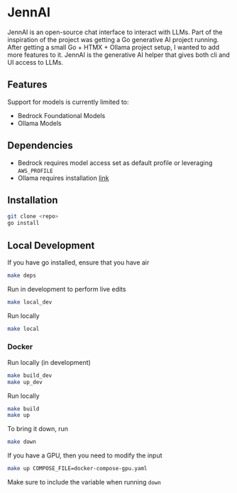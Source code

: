 # JennAI

JennAI is an open-source chat interface to interact with LLMs.
Part of the inspiration of the project was getting a Go generative AI project running. 
After getting a small Go + HTMX + Ollama project setup, I wanted to add more features to it.
JennAI is the generative AI helper that gives both cli and UI access to LLMs.

## Features

Support for models is currently limited to:
- Bedrock Foundational Models 
- Ollama Models

## Dependencies
- Bedrock requires model access set as default profile or leveraging `AWS_PROFILE`
- Ollama requires installation [link](https://ollama.com/)

## Installation 
```bash
git clone <repo>
go install
```

## Local Development

If you have go installed, ensure that you have air
```bash
make deps
```

Run in development to perform live edits
```bash
make local_dev
```

Run locally
```bash
make local
```

### Docker

Run locally (in development)
```bash
make build_dev
make up_dev
```

Run locally
```bash
make build
make up
```

To bring it down, run
```bash
make down
```

If you have a GPU, then you need to modify the input
```bash
make up COMPOSE_FILE=docker-compose-gpu.yaml
```
Make sure to include the variable when running `down`
